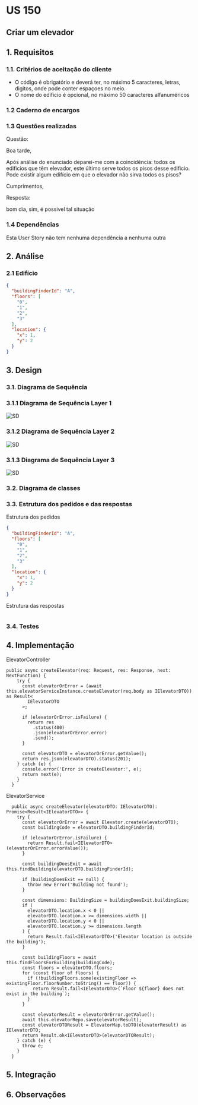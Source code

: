 # US 150

## Criar um elevador

## 1. Requisitos

### 1.1. Critérios de aceitação do cliente

* O código é obrigatório e deverá ter, no máximo 5 caracteres, letras, digitos, onde pode conter espaçoes no meio.
* O nome do edificio é opcional, no máximo 50 caracteres alfanuméricos

### 1.2 Caderno de encargos


### 1.3 Questões realizadas

Questão:


  Boa tarde,

  Após análise do enunciado deparei-me com a coincidência: todos os edificios que têm elevador, este último serve todos os pisos desse edificio. Pode existir algum edifício em que o elevador não sirva todos os pisos?

  Cumprimentos,

Resposta:

  bom dia,
  sim, é possivel tal situação


### 1.4 Dependências

Esta User Story não tem nenhuma dependência a nenhuma outra

## 2. Análise

### 2.1 Edifício
```json
{
  "buildingFinderId": "A",
  "floors": [
    "0",
    "1",
    "2",
    "3"
  ],
  "location": {
    "x": 1,
    "y": 2
  }
}
```
## 3. Design

### 3.1. Diagrama de Sequência

### 3.1.1 Diagrama de Sequência Layer 1
![SD](ModuloGestaoCampus/SD_1.svg)
### 3.1.2 Diagrama de Sequência Layer 2
![SD](ModuloGestaoCampus/SD_2.svg)
### 3.1.3 Diagrama de Sequência Layer 3
![SD](ModuloGestaoCampus/SD_3.svg)

### 3.2. Diagrama de classes


### 3.3. Estrutura dos pedidos e das respostas
Estrutura dos pedidos
```json
{
  "buildingFinderId": "A",
  "floors": [
    "0",
    "1",
    "2",
    "3"
  ],
  "location": {
    "x": 1,
    "y": 2
  }
}
```

Estrutura das respostas
```json

```




### 3.4. Testes



## 4. Implementação
ElevatorController
```
public async createElevator(req: Request, res: Response, next: NextFunction) {
    try {
      const elevatorOrError = (await this.elevatorServiceInstance.createElevator(req.body as IElevatorDTO)) as Result<
        IElevatorDTO
      >;

      if (elevatorOrError.isFailure) {
        return res
          .status(400)
          .json(elevatorOrError.error)
          .send();
      }

      const elevatorDTO = elevatorOrError.getValue();
      return res.json(elevatorDTO).status(201);
    } catch (e) {
      console.error('Error in createElevator:', e);
      return next(e);
    }
  }
```

ElevatorService
```
  public async createElevator(elevatorDTO: IElevatorDTO): Promise<Result<IElevatorDTO>> {
    try {
      const elevatorOrError = await Elevator.create(elevatorDTO);
      const buildingCode = elevatorDTO.buildingFinderId;

      if (elevatorOrError.isFailure) {
        return Result.fail<IElevatorDTO>(elevatorOrError.errorValue());
      }

      const buildingDoesExit = await this.findBuilding(elevatorDTO.buildingFinderId);

      if (buildingDoesExit == null) {
        throw new Error('Building not found');
      }

      const dimensions: BuildingSize = buildingDoesExit.buildingSize;
      if (
        elevatorDTO.location.x < 0 ||
        elevatorDTO.location.x >= dimensions.width ||
        elevatorDTO.location.y < 0 ||
        elevatorDTO.location.y >= dimensions.length
      ) {
        return Result.fail<IElevatorDTO>('Elevator location is outside the building');
      }

      const buildingFloors = await this.findFloorsForBuilding(buildingCode);
      const floors = elevatorDTO.floors;
      for (const floor of floors) {
        if (!buildingFloors.some(existingFloor => existingFloor.floorNumber.toString() == floor)) {
          return Result.fail<IElevatorDTO>(`Floor ${floor} does not exist in the building`);
        }
      }

      const elevatorResult = elevatorOrError.getValue();
      await this.elevatorRepo.save(elevatorResult);
      const elevatorDTOResult = ElevatorMap.toDTO(elevatorResult) as IElevatorDTO;
      return Result.ok<IElevatorDTO>(elevatorDTOResult);
    } catch (e) {
      throw e;
    }
  }

```

## 5. Integração

## 6. Observações

